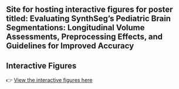 ## Site for hosting interactive figures for poster titled: Evaluating SynthSeg’s Pediatric Brain Segmentations: Longitudinal Volume Assessments, Preprocessing Effects, and Guidelines for Improved Accuracy

## Interactive Figures

👉 [View the interactive figures here](https://andjelaaaa.github.io/Flux-SynthSeg-Evaluation/)


